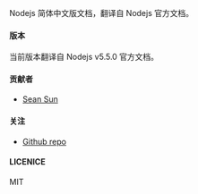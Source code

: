 Nodejs 简体中文版文档，翻译自 Nodejs 官方文档。

#### 版本

当前版本翻译自 Nodejs v5.5.0 官方文档。

#### 贡献者

- [Sean Sun](http://pinggod.com)

#### 关注

- [Github repo](https://github.com/pinggod/node-doc)

#### LICENICE

MIT